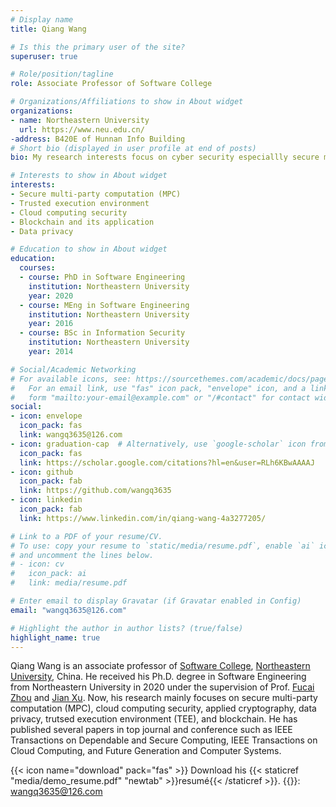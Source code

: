 ```yaml
---
# Display name
title: Qiang Wang

# Is this the primary user of the site?
superuser: true

# Role/position/tagline
role: Associate Professor of Software College

# Organizations/Affiliations to show in About widget
organizations:
- name: Northeastern University
  url: https://www.neu.edu.cn/
-address: B420E of Hunnan Info Building
# Short bio (displayed in user profile at end of posts)
bio: My research interests focus on cyber security especiallly secure multi-party computation, verifiable computation, cloud computing security.

# Interests to show in About widget
interests:
- Secure multi-party computation (MPC)
- Trusted execution environment
- Cloud computing security
- Blockchain and its application
- Data privacy

# Education to show in About widget
education:
  courses:
  - course: PhD in Software Engineering
    institution: Northeastern University
    year: 2020
  - course: MEng in Software Engineering
    institution: Northeastern University
    year: 2016
  - course: BSc in Information Security
    institution: Northeastern University
    year: 2014

# Social/Academic Networking
# For available icons, see: https://sourcethemes.com/academic/docs/page-builder/#icons
#   For an email link, use "fas" icon pack, "envelope" icon, and a link in the
#   form "mailto:your-email@example.com" or "/#contact" for contact widget.
social:
- icon: envelope
  icon_pack: fas
  link: wangq3635@126.com
- icon: graduation-cap  # Alternatively, use `google-scholar` icon from `ai` icon pack
  icon_pack: fas
  link: https://scholar.google.com/citations?hl=en&user=RLh6KBwAAAAJ
- icon: github
  icon_pack: fab
  link: https://github.com/wangq3635
- icon: linkedin
  icon_pack: fab
  link: https://www.linkedin.com/in/qiang-wang-4a3277205/

# Link to a PDF of your resume/CV.
# To use: copy your resume to `static/media/resume.pdf`, enable `ai` icons in `params.toml`, 
# and uncomment the lines below.
# - icon: cv
#   icon_pack: ai
#   link: media/resume.pdf

# Enter email to display Gravatar (if Gravatar enabled in Config)
email: "wangq3635@126.com"

# Highlight the author in author lists? (true/false)
highlight_name: true
---
```


Qiang Wang is an associate professor of <a href="https://sc.neu.edu.cn/">Software College</a>,  <a href="https://neu.edu.cn/">Northeastern University</a>, China. He received his Ph.D. degree in Software Engineering from Northeastern University in 2020 under the supervision of Prof. <a href="https://faculty.neu.edu.cn/fczhou/">Fucai Zhou</a> and <a href="https://faculty.neu.edu.cn/xuj/">Jian Xu</a>. Now, his research mainly focuses on secure multi-party computation (MPC), cloud computing security, applied cryptography, data privacy, trutsed execution environment (TEE), and blockchain. He has published several papers in top journal and conference such as IEEE Transactions on Dependable and Secure Computing, IEEE Transactions on Cloud Computing, and Future Generation and Computer Systems.

{{< icon name="download" pack="fas" >}} Download his {{< staticref "media/demo_resume.pdf" "newtab" >}}resumé{{< /staticref >}}.
{{<icon name="envelope" pack="fas">}}: wangq3635@126.com
